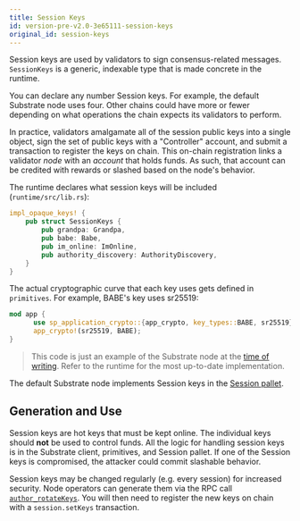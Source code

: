 ```yaml
---
title: Session Keys
id: version-pre-v2.0-3e65111-session-keys
original_id: session-keys
---
```


Session keys are used by validators to sign consensus-related messages. `SessionKeys` is a generic,
indexable type that is made concrete in the runtime.

You can declare any number Session keys. For example, the default Substrate node uses four. Other
chains could have more or fewer depending on what operations the chain expects its validators to
perform.

In practice, validators amalgamate all of the session public keys into a single object, sign the
set of public keys with a "Controller" account, and submit a transaction to register the keys on
chain. This on-chain registration links a validator _node_ with an _account_ that holds funds. As
such, that account can be credited with rewards or slashed based on the node's behavior.

The runtime declares what session keys will be included (`runtime/src/lib.rs`):

```rust
impl_opaque_keys! {
    pub struct SessionKeys {
        pub grandpa: Grandpa,
        pub babe: Babe,
        pub im_online: ImOnline,
        pub authority_discovery: AuthorityDiscovery,
    }
}
```

The actual cryptographic curve that each key uses gets defined in `primitives`. For example, BABE's
key uses sr25519:

```rust
mod app {
	  use sp_application_crypto::{app_crypto, key_types::BABE, sr25519};
	  app_crypto!(sr25519, BABE);
}
```

> This code is just an example of the Substrate node at the
[time of writing](https://github.com/paritytech/substrate/tree/9fa8589d9b8cfe8716e9e4c48f9e3f238c1e502f).
Refer to the runtime for the most up-to-date implementation.

The default Substrate node implements Session keys in the
[Session pallet](https://substrate.dev/rustdocs/master/pallet_session/).

## Generation and Use

Session keys are hot keys that must be kept online. The individual keys should **not** be used to
control funds. All the logic for handling session keys is in the Substrate client, primitives, and
Session pallet. If one of the Session keys is compromised, the attacker could commit slashable
behavior.

Session keys may be changed regularly (e.g. every session) for increased security. Node operators
can generate them via the RPC call
[`author_rotateKeys`](https://substrate.dev/rustdocs/master/sc_rpc/author/trait.AuthorApi.html#tymethod.rotate_keys).
You will then need to register the new keys on chain with a `session.setKeys` transaction.
